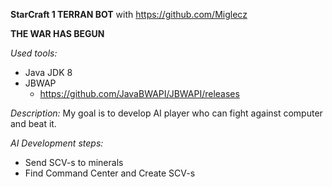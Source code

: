 **StarCraft 1 TERRAN BOT** with https://github.com/Miglecz

**THE WAR HAS BEGUN**

_Used tools:_
  - Java JDK 8
  - JBWAP
    - https://github.com/JavaBWAPI/JBWAPI/releases


_Description:_
  My goal is to develop AI player who can fight against computer and beat it.

_AI Development steps:_
  - Send SCV-s to minerals
  - Find Command Center and Create SCV-s
